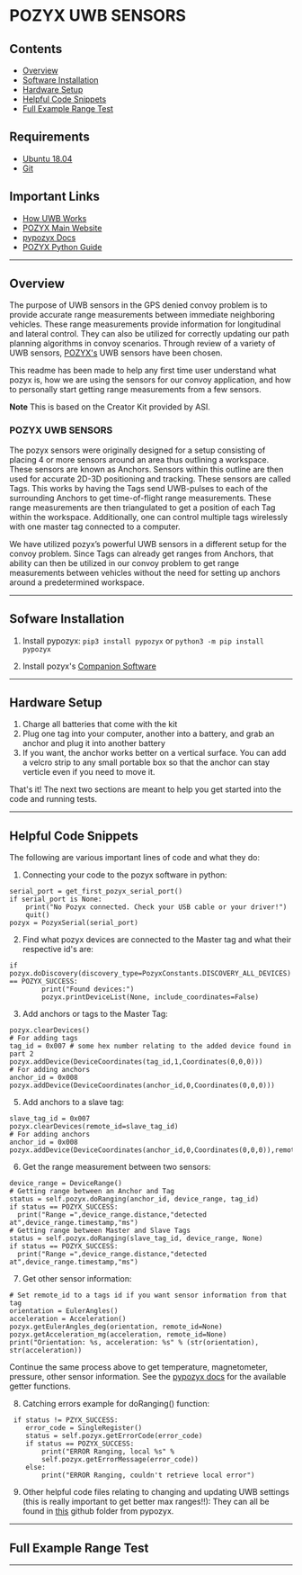 # POZYX UWB SENSORS

## Contents
* [Overview](#set-up-a-base-station-or-personal-computer)
* [Software Installation](#software-installation)
* [Hardware Setup](#hardware-setup)
* [Helpful Code Snippets](#helpful-code-snippets)
* [Full Example Range Test](#full-example-range-test)

## Requirements
* [Ubuntu 18.04](https://ubuntu.com/download/desktop)
* [Git](https://git-scm.com/download/linux)

## Important Links
* [How UWB Works](https://pozyx.io/uwb-technology/how-does-uwb-work/)
* [POZYX Main Website](https://pozyx.io/)
* [pypozyx Docs](https://pypozyx.readthedocs.io/en/develop/)
* [POZYX Python Guide](https://docs.pozyx.io/creator/latest/python)

------------

## Overview

The purpose of UWB sensors in the GPS denied convoy problem is to provide accurate range measurements between immediate neighboring vehicles. 
These range measurements provide information for longitudinal and lateral control. 
They can also be utilized for correctly updating our path planning algorithms in convoy scenarios.
Through review of a variety of UWB sensors, [POZYX's](https://pozyx.io/) UWB sensors have been chosen.

This readme has been made to help any first time user understand what pozyx is, how we are using the sensors for our convoy application, and how to personally start getting range measurements from a few sensors.

**Note** This is based on the Creator Kit provided by ASI.

### POZYX UWB SENSORS
The pozyx sensors were originally designed for a setup consisting of placing 4 or more sensors around an area thus outlining a workspace. 
These sensors are known as Anchors. Sensors within this outline are then used for accurate 2D-3D positioning and tracking. 
These sensors are called Tags. This works by having the Tags send UWB-pulses to each of the surrounding Anchors to get time-of-flight range measurements. 
These range measurements are then triangulated to get a position of each Tag within the workspace. 
Additionally, one can control multiple tags wirelessly with one master tag connected to a computer.

We have utilized pozyx’s powerful UWB sensors in a different setup for the convoy problem. 
Since Tags can already get ranges from Anchors, that ability can then be utilized in our convoy problem to get range measurements between vehicles without the need for setting up anchors around a predetermined workspace. 

------------

## Sofware Installation
1. Install pypozyx:
```pip3 install pypozyx``` or ```python3 -m pip install pypozyx```

2. Install pozyx's [Companion Software](https://pozyx.io/products-and-services/creator-controller)

------------

## Hardware Setup
1. Charge all batteries that come with the kit
2. Plug one tag into your computer, another into a battery, and grab an anchor and plug it into another battery
3. If you want, the anchor works better on a vertical surface. You can add a velcro strip to any small portable box so that the anchor can stay verticle even if you need to move it. 

That's it! The next two sections are meant to help you get started into the code and running tests.

------------

## Helpful Code Snippets
The following are various important lines of code and what they do:

1. Connecting your code to the pozyx software in python:
```
serial_port = get_first_pozyx_serial_port()
if serial_port is None:
    print("No Pozyx connected. Check your USB cable or your driver!")
    quit()
pozyx = PozyxSerial(serial_port)
```
2. Find what pozyx devices are connected to the Master tag and what their respective id's are:
```
if pozyx.doDiscovery(discovery_type=PozyxConstants.DISCOVERY_ALL_DEVICES) == POZYX_SUCCESS:
        print("Found devices:")
        pozyx.printDeviceList(None, include_coordinates=False)
```
3. Add anchors or tags to the Master Tag:
```
pozyx.clearDevices()
# For adding tags
tag_id = 0x007 # some hex number relating to the added device found in part 2
pozyx.addDevice(DeviceCoordinates(tag_id,1,Coordinates(0,0,0)))
# For adding anchors
anchor_id = 0x008
pozyx.addDevice(DeviceCoordinates(anchor_id,0,Coordinates(0,0,0)))
```
5. Add anchors to a slave tag:
```
slave_tag_id = 0x007
pozyx.clearDevices(remote_id=slave_tag_id)
# For adding anchors
anchor_id = 0x008
pozyx.addDevice(DeviceCoordinates(anchor_id,0,Coordinates(0,0,0)),remote_id=slave_tag_id)
```
6. Get the range measurement between two sensors:
```
device_range = DeviceRange()
# Getting range between an Anchor and Tag
status = self.pozyx.doRanging(anchor_id, device_range, tag_id)
if status == POZYX_SUCCESS:
  print("Range =",device_range.distance,"detected at",device_range.timestamp,"ms")
# Getting range between Master and Slave Tags
status = self.pozyx.doRanging(slave_tag_id, device_range, None)
if status == POZYX_SUCCESS:
  print("Range =",device_range.distance,"detected at",device_range.timestamp,"ms")
```
7. Get other sensor information:
```
# Set remote_id to a tags id if you want sensor information from that tag
orientation = EulerAngles()
acceleration = Acceleration()
pozyx.getEulerAngles_deg(orientation, remote_id=None)
pozyx.getAcceleration_mg(acceleration, remote_id=None)
print("Orientation: %s, acceleration: %s" % (str(orientation), str(acceleration))
```
Continue the same process above to get temperature, magnetometer, pressure, other sensor information. See the [pypozyx docs](https://pypozyx.readthedocs.io/en/develop/pypozyx_api/index.html) for the available getter functions.

8. Catching errors example for doRanging() function:
```
 if status != PZYX_SUCCESS:
    error_code = SingleRegister()
    status = self.pozyx.getErrorCode(error_code)
    if status == POZYX_SUCCESS:
        print("ERROR Ranging, local %s" %
        self.pozyx.getErrorMessage(error_code))
    else:
        print("ERROR Ranging, couldn't retrieve local error")
```
9. Other helpful code files relating to changing and updating UWB settings (this is really important to get better max ranges!!):
They can all be found in [this](https://github.com/pozyxLabs/Pozyx-Python-library/tree/master/useful) github folder from pypozyx.


------------

## Full Example Range Test

------------
